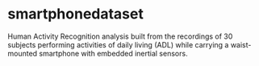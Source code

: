 smartphonedataset
=================

Human Activity Recognition analysis built from the recordings of 30 subjects performing activities of daily living (ADL) while carrying a waist-mounted smartphone with embedded inertial sensors.
